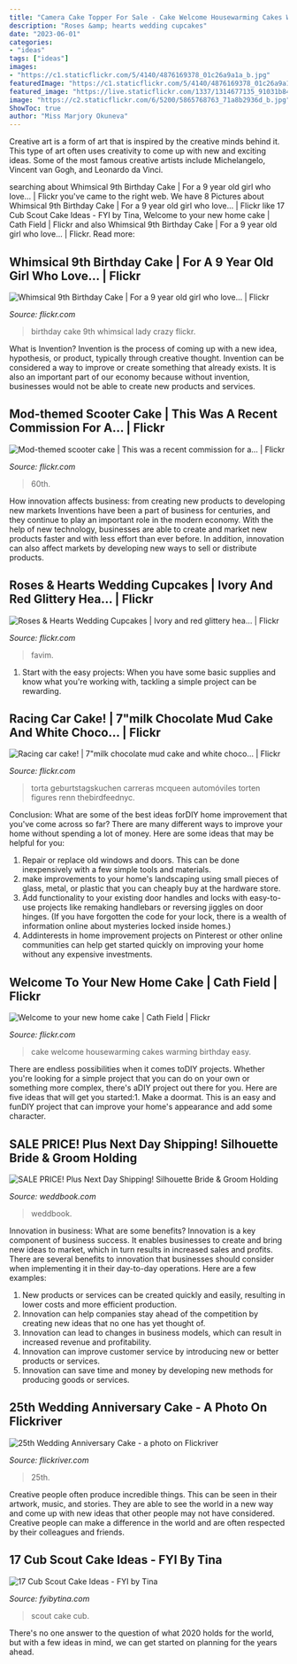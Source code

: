 ```yaml
---
title: "Camera Cake Topper For Sale - Cake Welcome Housewarming Cakes Warming Birthday Easy"
description: "Roses &amp; hearts wedding cupcakes"
date: "2023-06-01"
categories:
- "ideas"
tags: ["ideas"]
images:
- "https://c1.staticflickr.com/5/4140/4876169378_01c26a9a1a_b.jpg"
featuredImage: "https://c1.staticflickr.com/5/4140/4876169378_01c26a9a1a_b.jpg"
featured_image: "https://live.staticflickr.com/1337/1314677135_91031b84f0_z.jpg"
image: "https://c2.staticflickr.com/6/5200/5865768763_71a8b2936d_b.jpg"
ShowToc: true
author: "Miss Marjory Okuneva"
---
```



Creative art is a form of art that is inspired by the creative minds behind it. This type of art often uses creativity to come up with new and exciting ideas. Some of the most famous creative artists include Michelangelo, Vincent van Gogh, and Leonardo da Vinci.

	

		
searching about Whimsical 9th Birthday Cake | For a 9 year old girl who love… | Flickr you've came to the right web. We have 8 Pictures about Whimsical 9th Birthday Cake | For a 9 year old girl who love… | Flickr like 17 Cub Scout Cake Ideas - FYI by Tina, Welcome to your new home cake | Cath Field | Flickr and also Whimsical 9th Birthday Cake | For a 9 year old girl who love… | Flickr. Read more:
		
    
## Whimsical 9th Birthday Cake | For A 9 Year Old Girl Who Love… | Flickr

<img loading=lazy src="https://live.staticflickr.com/3118/2712215352_111172621d_b.jpg" onerror="this.onerror=null;this.src='https://tse1.mm.bing.net/th?id=OIP.hzMQ_952gdUFSYfLNNwqYwHaJ4&amp;pid=15.1';" alt="Whimsical 9th Birthday Cake | For a 9 year old girl who love… | Flickr">

_Source: flickr.com_

>birthday cake 9th whimsical lady crazy flickr. 

	

What is Invention?
Invention is the process of coming up with a new idea, hypothesis, or product, typically through creative thought. Invention can be considered a way to improve or create something that already exists. It is also an important part of our economy because without invention, businesses would not be able to create new products and services.

    
## Mod-themed Scooter Cake | This Was A Recent Commission For A… | Flickr

<img loading=lazy src="https://c1.staticflickr.com/5/4140/4876169378_01c26a9a1a_b.jpg" onerror="this.onerror=null;this.src='https://tse4.mm.bing.net/th?id=OIP.k6SYNrNGkLwamiTY_zXpJQHaJm&amp;pid=15.1';" alt="Mod-themed scooter cake | This was a recent commission for a… | Flickr">

_Source: flickr.com_

>60th. 

	

How innovation affects business: from creating new products to developing new markets
Inventions have been a part of business for centuries, and they continue to play an important role in the modern economy. With the help of new technology, businesses are able to create and market new products faster and with less effort than ever before. In addition, innovation can also affect markets by developing new ways to sell or distribute products.

    
## Roses &amp; Hearts Wedding Cupcakes | Ivory And Red Glittery Hea… | Flickr

<img loading=lazy src="https://c2.staticflickr.com/4/3382/4637764093_be22d49ea0_b.jpg" onerror="this.onerror=null;this.src='https://tse1.mm.bing.net/th?id=OIP.L7gaQNiaT0E8CN_cUHOsvgHaLG&amp;pid=15.1';" alt="Roses &amp; Hearts Wedding Cupcakes | Ivory and red glittery hea… | Flickr">

_Source: flickr.com_

>favim. 

	

1. Start with the easy projects: When you have some basic supplies and know what you're working with, tackling a simple project can be rewarding.

    
## Racing Car Cake! | 7&quot;milk Chocolate Mud Cake And White Choco… | Flickr

<img loading=lazy src="https://c1.staticflickr.com/5/4081/4933942421_6ab898aeaf_b.jpg" onerror="this.onerror=null;this.src='https://tse1.mm.bing.net/th?id=OIP.2YSZZvGXUTOd8rVCnS_wDwHaJ4&amp;pid=15.1';" alt="Racing car cake! | 7&quot;milk chocolate mud cake and white choco… | Flickr">

_Source: flickr.com_

>torta geburtstagskuchen carreras mcqueen automóviles torten figures renn thebirdfeednyc. 

	

Conclusion: What are some of the best ideas forDIY home improvement that you've come across so far?
There are many different ways to improve your home without spending a lot of money. Here are some ideas that may be helpful for you: 
1. Repair or replace old windows and doors. This can be done inexpensively with a few simple tools and materials. 
2. make improvements to your home's landscaping using small pieces of glass, metal, or plastic that you can cheaply buy at the hardware store. 
3. Add functionality to your existing door handles and locks with easy-to-use projects like remaking handlebars or reversing jiggles on door hinges. (If you have forgotten the code for your lock, there is a wealth of information online about mysteries locked inside homes.) 
4. Addinterests in home improvement projects on Pinterest or other online communities can help get started quickly on improving your home without any expensive investments.

    
## Welcome To Your New Home Cake | Cath Field | Flickr

<img loading=lazy src="https://c2.staticflickr.com/6/5200/5865768763_71a8b2936d_b.jpg" onerror="this.onerror=null;this.src='https://tse4.mm.bing.net/th?id=OIP.6bMYFK22X0D4R4NfcVd6lwHaJ4&amp;pid=15.1';" alt="Welcome to your new home cake | Cath Field | Flickr">

_Source: flickr.com_

>cake welcome housewarming cakes warming birthday easy. 

	

There are endless possibilities when it comes toDIY projects. Whether you're looking for a simple project that you can do on your own or something more complex, there's aDIY project out there for you. Here are five ideas that will get you started:1. Make a doormat. This is an easy and funDIY project that can improve your home's appearance and add some character.

    
## SALE PRICE! Plus Next Day Shipping! Silhouette Bride &amp; Groom Holding

<img loading=lazy src="http://s3.weddbook.me/t1/2/6/1/2614983/sale-price-plus-next-day-shipping-silhouette-bride-groom-holding-baby-family-cake-topper-black-acrylic-ct64c.jpg" onerror="this.onerror=null;this.src='https://tse2.mm.bing.net/th?id=OIP.vmrDViPVumWjB505jy5jyAEDEs&amp;pid=15.1';" alt="SALE PRICE! Plus Next Day Shipping! Silhouette Bride &amp; Groom Holding">

_Source: weddbook.com_

>weddbook. 

	

Innovation in business: What are some benefits?
Innovation is a key component of business success. It enables businesses to create and bring new ideas to market, which in turn results in increased sales and profits. There are several benefits to innovation that businesses should consider when implementing it in their day-to-day operations. Here are a few examples: 
1) New products or services can be created quickly and easily, resulting in lower costs and more efficient production. 
2) Innovation can help companies stay ahead of the competition by creating new ideas that no one has yet thought of. 
3) Innovation can lead to changes in business models, which can result in increased revenue and profitability. 
4) Innovation can improve customer service by introducing new or better products or services. 
5) Innovation can save time and money by developing new methods for producing goods or services.

    
## 25th Wedding Anniversary Cake - A Photo On Flickriver

<img loading=lazy src="https://live.staticflickr.com/1337/1314677135_91031b84f0_z.jpg" onerror="this.onerror=null;this.src='https://tse2.mm.bing.net/th?id=OIP.4Hl6LtstrwBa92ASL3XYcQHaJ4&amp;pid=15.1';" alt="25th Wedding Anniversary Cake - a photo on Flickriver">

_Source: flickriver.com_

>25th. 

	

Creative people often produce incredible things. This can be seen in their artwork, music, and stories. They are able to see the world in a new way and come up with new ideas that other people may not have considered. Creative people can make a difference in the world and are often respected by their colleagues and friends.

    
## 17 Cub Scout Cake Ideas - FYI By Tina

<img loading=lazy src="http://fyibytina.com/wp-content/uploads/2016/02/cub-scout-cake-ideas-1-768x1024.jpg" onerror="this.onerror=null;this.src='https://tse2.mm.bing.net/th?id=OIP.6We3iyd5QOun1myHMm10dAHaJ4&amp;pid=15.1';" alt="17 Cub Scout Cake Ideas - FYI by Tina">

_Source: fyibytina.com_

>scout cake cub. 

	

There's no one answer to the question of what 2020 holds for the world, but with a few ideas in mind, we can get started on planning for the years ahead. 

